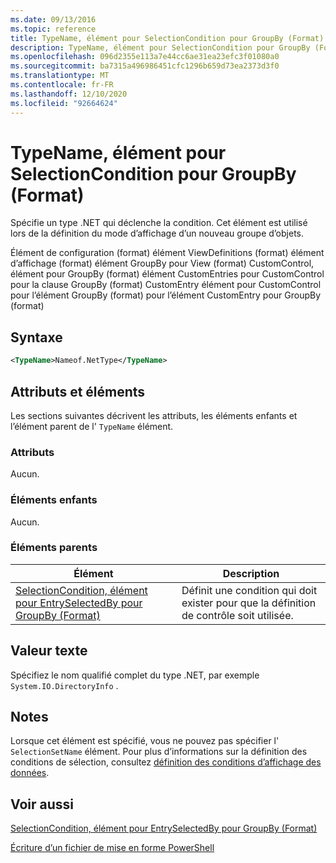 ```yaml
---
ms.date: 09/13/2016
ms.topic: reference
title: TypeName, élément pour SelectionCondition pour GroupBy (Format)
description: TypeName, élément pour SelectionCondition pour GroupBy (Format)
ms.openlocfilehash: 096d2355e113a7e44cc6ae31ea23efc3f01080a0
ms.sourcegitcommit: ba7315a496986451cfc1296b659d73ea2373d3f0
ms.translationtype: MT
ms.contentlocale: fr-FR
ms.lasthandoff: 12/10/2020
ms.locfileid: "92664624"
---
```

# <a name="typename-element-for-selectioncondition-for-groupby-format"></a>TypeName, élément pour SelectionCondition pour GroupBy (Format)

Spécifie un type .NET qui déclenche la condition. Cet élément est utilisé lors de la définition du mode d’affichage d’un nouveau groupe d’objets.

Élément de configuration (format) élément ViewDefinitions (format) élément d’affichage (format) élément GroupBy pour View (format) CustomControl, élément pour GroupBy (format) élément CustomEntries pour CustomControl pour la clause GroupBy (format) CustomEntry élément pour CustomControl pour l’élément GroupBy (format) pour l’élément CustomEntry pour GroupBy (format)

## <a name="syntax"></a>Syntaxe

```xml
<TypeName>Nameof.NetType</TypeName>

```

## <a name="attributes-and-elements"></a>Attributs et éléments

Les sections suivantes décrivent les attributs, les éléments enfants et l’élément parent de l' `TypeName` élément.

### <a name="attributes"></a>Attributs

Aucun.

### <a name="child-elements"></a>Éléments enfants

Aucun.

### <a name="parent-elements"></a>Éléments parents

|Élément|Description|
|-------------|-----------------|
|[SelectionCondition, élément pour EntrySelectedBy pour GroupBy (Format)](./selectioncondition-element-for-entryselectedby-for-groupby-format.md)|Définit une condition qui doit exister pour que la définition de contrôle soit utilisée.|

## <a name="text-value"></a>Valeur texte

Spécifiez le nom qualifié complet du type .NET, par exemple `System.IO.DirectoryInfo` .

## <a name="remarks"></a>Notes

Lorsque cet élément est spécifié, vous ne pouvez pas spécifier l' `SelectionSetName` élément. Pour plus d’informations sur la définition des conditions de sélection, consultez [définition des conditions d’affichage des données](./defining-conditions-for-displaying-data.md).

## <a name="see-also"></a>Voir aussi

[SelectionCondition, élément pour EntrySelectedBy pour GroupBy (Format)](./selectioncondition-element-for-entryselectedby-for-groupby-format.md)

[Écriture d’un fichier de mise en forme PowerShell](./writing-a-powershell-formatting-file.md)
